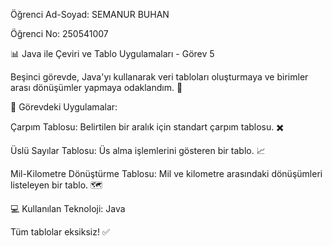 Öğrenci Ad-Soyad: SEMANUR BUHAN

Öğrenci No: 250541007

📊 Java ile Çeviri ve Tablo Uygulamaları - Görev 5

Beşinci görevde, Java'yı kullanarak veri tabloları oluşturmaya ve birimler arası dönüşümler yapmaya odaklandım. 🔄

🔢 Görevdeki Uygulamalar:

Çarpım Tablosu: Belirtilen bir aralık için standart çarpım tablosu. ✖️

Üslü Sayılar Tablosu: Üs alma işlemlerini gösteren bir tablo. 📈

Mil-Kilometre Dönüştürme Tablosu: Mil ve kilometre arasındaki dönüşümleri listeleyen bir tablo. 🗺️


💻 Kullanılan Teknoloji: Java

Tüm tablolar eksiksiz! ✅
